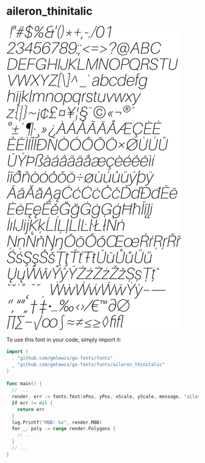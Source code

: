 # aileron_thinitalic

![aileron_thinitalic](aileron_thinitalic.png)

To use this font in your code, simply import it:

```go
import (
  . "github.com/gmlewis/go-fonts/fonts"
  _ "github.com/gmlewis/go-fonts/fonts/aileron_thinitalic"
)

func main() {
  // ...
  render, err := fonts.Text(xPos, yPos, xScale, yScale, message, "aileron_thinitalic", Center)
  if err != nil {
    return err
  }
  log.Printf("MBB: %v", render.MBB)
  for _, poly := range render.Polygons {
    // ...
  }
  // ...
}
```
